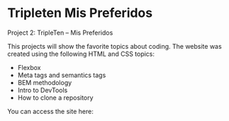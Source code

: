 # Tripleten Mis Preferidos

Project 2: TripleTen – Mis Preferidos

This projects will show the favorite topics about coding.
The website was created using the following HTML and CSS topics:

- Flexbox
- Meta tags and semantics tags
- BEM methodology
- Intro to DevTools
- How to clone a repository

You can access the site here:
